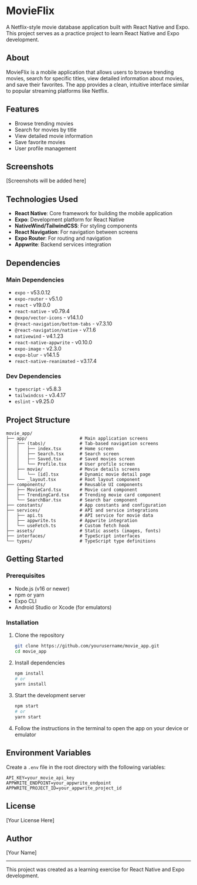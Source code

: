 # MovieFlix

A Netflix-style movie database application built with React Native and Expo. This project serves as a practice project to learn React Native and Expo development.

## About

MovieFlix is a mobile application that allows users to browse trending movies, search for specific titles, view detailed information about movies, and save their favorites. The app provides a clean, intuitive interface similar to popular streaming platforms like Netflix.

## Features

- Browse trending movies
- Search for movies by title
- View detailed movie information
- Save favorite movies
- User profile management

## Screenshots

[Screenshots will be added here]

## Technologies Used

- **React Native**: Core framework for building the mobile application
- **Expo**: Development platform for React Native
- **NativeWind/TailwindCSS**: For styling components
- **React Navigation**: For navigation between screens
- **Expo Router**: For routing and navigation
- **Appwrite**: Backend services integration

## Dependencies

### Main Dependencies
- `expo` - v53.0.12
- `expo-router` - v5.1.0
- `react` - v19.0.0
- `react-native` - v0.79.4
- `@expo/vector-icons` - v14.1.0
- `@react-navigation/bottom-tabs` - v7.3.10
- `@react-navigation/native` - v7.1.6
- `nativewind` - v4.1.23
- `react-native-appwrite` - v0.10.0
- `expo-image` - v2.3.0
- `expo-blur` - v14.1.5
- `react-native-reanimated` - v3.17.4

### Dev Dependencies
- `typescript` - v5.8.3
- `tailwindcss` - v3.4.17
- `eslint` - v9.25.0

## Project Structure

```
movie_app/
├── app/                    # Main application screens
│   ├── (tabs)/             # Tab-based navigation screens
│   │   ├── index.tsx       # Home screen
│   │   ├── Search.tsx      # Search screen
│   │   ├── Saved.tsx       # Saved movies screen
│   │   └── Profile.tsx     # User profile screen
│   ├── movie/              # Movie details screens
│   │   └── [id].tsx        # Dynamic movie detail page
│   └── _layout.tsx         # Root layout component
├── components/             # Reusable UI components
│   ├── MovieCard.tsx       # Movie card component
│   ├── TrendingCard.tsx    # Trending movie card component
│   └── SearchBar.tsx       # Search bar component
├── constants/              # App constants and configuration
├── services/               # API and service integrations
│   ├── api.ts              # API service for movie data
│   ├── appwrite.ts         # Appwrite integration
│   └── useFetch.ts         # Custom fetch hook
├── assets/                 # Static assets (images, fonts)
├── interfaces/             # TypeScript interfaces
└── types/                  # TypeScript type definitions
```

## Getting Started

### Prerequisites

- Node.js (v16 or newer)
- npm or yarn
- Expo CLI
- Android Studio or Xcode (for emulators)

### Installation

1. Clone the repository
   ```bash
   git clone https://github.com/yourusername/movie_app.git
   cd movie_app
   ```

2. Install dependencies
   ```bash
   npm install
   # or
   yarn install
   ```

3. Start the development server
   ```bash
   npm start
   # or
   yarn start
   ```

4. Follow the instructions in the terminal to open the app on your device or emulator

## Environment Variables

Create a `.env` file in the root directory with the following variables:
```
API_KEY=your_movie_api_key
APPWRITE_ENDPOINT=your_appwrite_endpoint
APPWRITE_PROJECT_ID=your_appwrite_project_id
```

## License

[Your License Here]

## Author

[Your Name]

---

This project was created as a learning exercise for React Native and Expo development.
